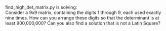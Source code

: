 find_high_det_matrix.py is solving:  
Consider a 9x9 matrix, containing the digits 1 through 9, each used exactly nine times. 
How can you arrange these digits so that the determinant is at least 900,000,000? 
Can you also find a solution that is not a Latin Square?
